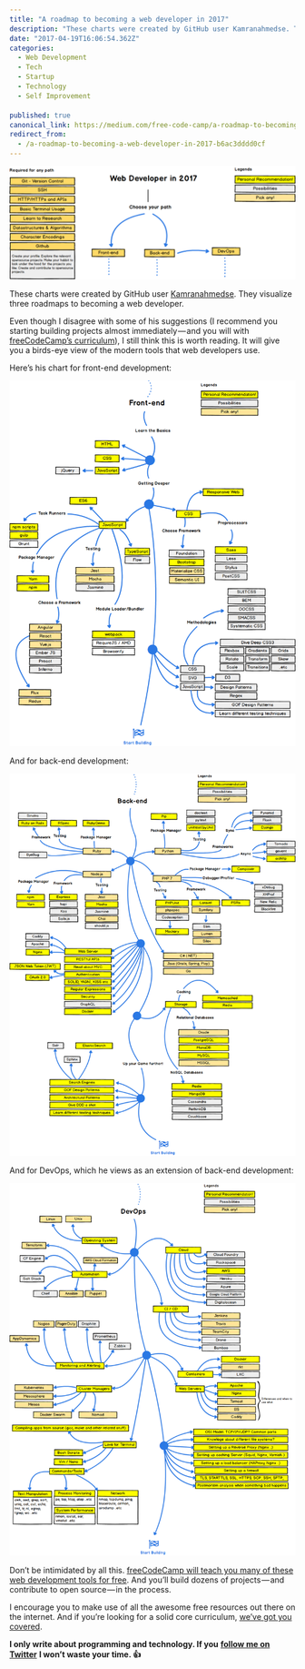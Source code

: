 ```yaml
---
title: "A roadmap to becoming a web developer in 2017"
description: "These charts were created by GitHub user Kamranahmedse. They visualize three roadmaps to becoming a web developer. Even though I disagree with some of his suggestions (I recommend you starting…"
date: "2017-04-19T16:06:54.362Z"
categories: 
  - Web Development
  - Tech
  - Startup
  - Technology
  - Self Improvement

published: true
canonical_link: https://medium.com/free-code-camp/a-roadmap-to-becoming-a-web-developer-in-2017-b6ac3dddd0cf
redirect_from:
  - /a-roadmap-to-becoming-a-web-developer-in-2017-b6ac3dddd0cf
---
```


![](./asset-1.png)

These charts were created by GitHub user [Kamranahmedse](http://bit.ly/2oLBJRO). They visualize three roadmaps to becoming a web developer.

Even though I disagree with some of his suggestions (I recommend you starting building projects almost immediately — and you will with [freeCodeCamp’s curriculum](http://bit.ly/2onlMic)), I still think this is worth reading. It will give you a birds-eye view of the modern tools that web developers use.

Here’s his chart for front-end development:

![](./asset-2.png)

And for back-end development:

![](./asset-3.png)

And for DevOps, which he views as an extension of back-end development:

![](./asset-4.png)

Don’t be intimidated by all this. [freeCodeCamp will teach you many of these web development tools for free](https://www.freecodecamp.com). And you’ll build dozens of projects — and contribute to open source — in the process.

I encourage you to make use of all the awesome free resources out there on the internet. And if you’re looking for a solid core curriculum, [we’ve got you covered](https://www.freecodecamp.com).

**I only write about programming and technology. If you** [**follow me on Twitter**](https://twitter.com/ossia) **I won’t waste your time. 👍**
